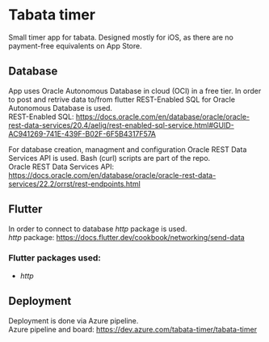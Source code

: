 # Tabata timer
Small timer app for tabata. Designed mostly for iOS, as there are no payment-free equivalents on App Store.

## Database
App uses Oracle Autonomous Database in cloud (OCI) in a free tier. In order to post and retrive data to/from flutter REST-Enabled SQL for Oracle Autonomous Database is used. </br>
REST-Enabled SQL: https://docs.oracle.com/en/database/oracle/oracle-rest-data-services/20.4/aelig/rest-enabled-sql-service.html#GUID-AC941269-741E-439F-B02F-6F5B4317F57A

For database creation, managment and configuration Oracle REST Data Services API is used. Bash (curl) scripts are part of the repo. </br>
Oracle REST Data Services API: https://docs.oracle.com/en/database/oracle/oracle-rest-data-services/22.2/orrst/rest-endpoints.html

## Flutter 
In order to connect to database _http_ package is used. </br>
_http_ package: https://docs.flutter.dev/cookbook/networking/send-data


### Flutter packages used:
* _http_


## Deployment
Deployment is done via Azure pipeline. </br>
Azure pipeline and board: https://dev.azure.com/tabata-timer/tabata-timer
